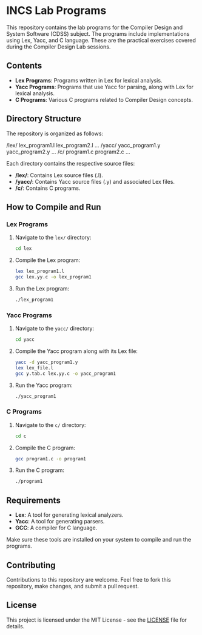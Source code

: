 # INCS Lab Programs

This repository contains the lab programs for the Compiler Design and System Software (CDSS) subject. The programs include implementations using Lex, Yacc, and C language. These are the practical exercises covered during the Compiler Design Lab sessions.

## Contents

- **Lex Programs**: Programs written in Lex for lexical analysis.
- **Yacc Programs**: Programs that use Yacc for parsing, along with Lex for lexical analysis.
- **C Programs**: Various C programs related to Compiler Design concepts.

## Directory Structure

The repository is organized as follows:

/lex/
lex_program1.l
lex_program2.l
…
/yacc/
yacc_program1.y
yacc_program2.y
…
/c/
program1.c
program2.c
…

Each directory contains the respective source files:

- **/lex/**: Contains Lex source files (.l).
- **/yacc/**: Contains Yacc source files (.y) and associated Lex files.
- **/c/**: Contains C programs.

## How to Compile and Run

### Lex Programs

1. Navigate to the `lex/` directory:

    ```bash
    cd lex
    ```

2. Compile the Lex program:

    ```bash
    lex lex_program1.l
    gcc lex.yy.c -o lex_program1
    ```

3. Run the Lex program:

    ```bash
    ./lex_program1
    ```

### Yacc Programs

1. Navigate to the `yacc/` directory:

    ```bash
    cd yacc
    ```

2. Compile the Yacc program along with its Lex file:

    ```bash
    yacc -d yacc_program1.y
    lex lex_file.l
    gcc y.tab.c lex.yy.c -o yacc_program1
    ```

3. Run the Yacc program:

    ```bash
    ./yacc_program1
    ```

### C Programs

1. Navigate to the `c/` directory:

    ```bash
    cd c
    ```

2. Compile the C program:

    ```bash
    gcc program1.c -o program1
    ```

3. Run the C program:

    ```bash
    ./program1
    ```

## Requirements

- **Lex**: A tool for generating lexical analyzers.
- **Yacc**: A tool for generating parsers.
- **GCC**: A compiler for C language.

Make sure these tools are installed on your system to compile and run the programs.

## Contributing

Contributions to this repository are welcome. Feel free to fork this repository, make changes, and submit a pull request.

## License

This project is licensed under the MIT License - see the [LICENSE](LICENSE) file for details.
